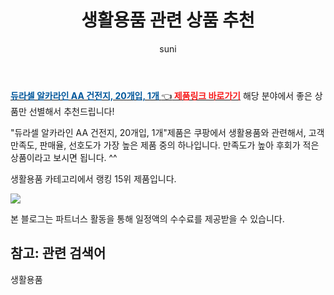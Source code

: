 ﻿---
layout: post
title:  "생활용품 관련 상품 추천" 
author: suni
categories: [ 선물 ]
tags: []
image: https://static.coupangcdn.com/image/retail/images/864363587093630-39d698f9-79fd-41e1-9fc3-098c9527c0b9.jpg 
description: "쿠팡에서 관련 상품으로 가장 고객 선호도가 높은 제품 중 하나입니다."
---
<a href="https://link.coupang.com/re/AFFSDP?lptag=AF5011742&pageKey=130164876&itemId=383065089&vendorItemId=4949572331&traceid=V0-113-f0e7e0b4d5b695e9"><b><font color='#01579B'>듀라셀 알카라인 AA 건전지, 20개입, 1개 </font></b>👈<b><font color='#f71919'> 제품링크 바로가기</font></b></a>
해당 분야에서 좋은 상품만 선별해서 추천드립니다!

"듀라셀 알카라인 AA 건전지, 20개입, 1개"제품은 쿠팡에서 생활용품와 관련해서, 고객 만족도, 판매율, 선호도가 가장 높은 제품 중의 하나입니다.
만족도가 높아 후회가 적은 상품이라고 보시면 됩니다. ^^

생활용품 카테고리에서 랭킹  15위 제품입니다. 

<a href="https://link.coupang.com/re/AFFSDP?lptag=AF5011742&pageKey=130164876&itemId=383065089&vendorItemId=4949572331&traceid=V0-113-f0e7e0b4d5b695e9"> <img src="https://static.coupangcdn.com/image/retail/images/864363587093630-39d698f9-79fd-41e1-9fc3-098c9527c0b9.jpg"></a>

본 블로그는 파트너스 활동을 통해 일정액의 수수료를 제공받을 수 있습니다.

## 참고: 관련 검색어    
생활용품